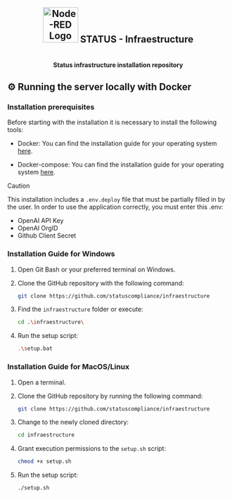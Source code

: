 # <picture>

<div align=center>
  <h2 style="display: inline-block; vertical-align: center;"><img src ="https://www.stackhero.io/assets/src/images/servicesLogos/openGraphVersions/node-red.png?481ffe83" width="80px" alt="Node-RED Logo"></img></picture> STATUS - Infraestructure </h2>
</div>
  <h4 align="center">Status infrastructure installation repository</h4>

## ⚙ Running the server locally with Docker

### Installation prerequisites

Before starting with the installation it is necessary to install the following tools:

- Docker: You can find the installation guide for your operating system [here](https://docs.docker.com/get-docker/).

- Docker-compose: You can find the installation guide for your operating system [here](https://docs.docker.com/compose/install/).

> [!CAUTION]
> This installation includes a `.env.deploy` file that must be partially filled in by the user. In order to use the application correctly, you must enter this .env:
>
> - OpenAI API Key
> - OpenAI OrgID
> - Github Client Secret

### Installation Guide for Windows

1. Open Git Bash or your preferred terminal on Windows.

2. Clone the GitHub repository with the following command:
   ```bash
   git clone https://github.com/statuscompliance/infraestructure
   ```
3. Find the `infraestructure` folder or execute:
   ```bash
   cd .\infraestructure\
   ```
4. Run the setup script:
   ```bash
   .\setup.bat
   ```

### Installation Guide for MacOS/Linux

1. Open a terminal.

2. Clone the GitHub repository by running the following command:

   ```bash
   git clone https://github.com/statuscompliance/infraestructure
   ```

3. Change to the newly cloned directory:

   ```bash
   cd infraestructure
   ```

4. Grant execution permissions to the `setup.sh` script:

   ```bash
   chmod +x setup.sh
   ```

5. Run the setup script:
   ```bash
   ./setup.sh
   ```
